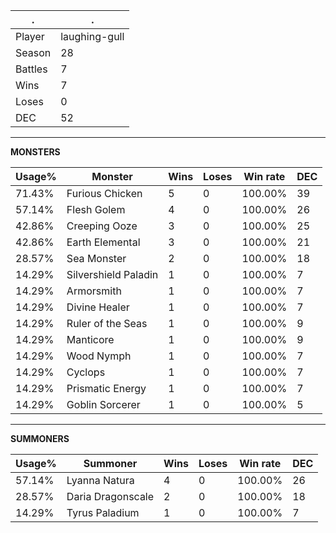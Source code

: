 .|.
|-|-
Player|laughing-gull
Season|28
Battles|7
Wins|7
Loses|0
DEC|52

---
**MONSTERS**

Usage%|Monster|Wins|Loses|Win rate|DEC|
-|-|-|-|-|-|
71.43%|Furious Chicken|5|0|100.00%|39|
57.14%|Flesh Golem|4|0|100.00%|26|
42.86%|Creeping Ooze|3|0|100.00%|25|
42.86%|Earth Elemental|3|0|100.00%|21|
28.57%|Sea Monster|2|0|100.00%|18|
14.29%|Silvershield Paladin|1|0|100.00%|7|
14.29%|Armorsmith|1|0|100.00%|7|
14.29%|Divine Healer|1|0|100.00%|7|
14.29%|Ruler of the Seas|1|0|100.00%|9|
14.29%|Manticore|1|0|100.00%|9|
14.29%|Wood Nymph|1|0|100.00%|7|
14.29%|Cyclops|1|0|100.00%|7|
14.29%|Prismatic Energy|1|0|100.00%|7|
14.29%|Goblin Sorcerer|1|0|100.00%|5|

---
**SUMMONERS**

Usage%|Summoner|Wins|Loses|Win rate|DEC|
-|-|-|-|-|-|
57.14%|Lyanna Natura|4|0|100.00%|26|
28.57%|Daria Dragonscale|2|0|100.00%|18|
14.29%|Tyrus Paladium|1|0|100.00%|7|
